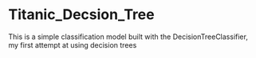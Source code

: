 # Titanic_Decsion_Tree
This is a simple classification model built with the DecisionTreeClassifier, my first attempt at using decision trees
